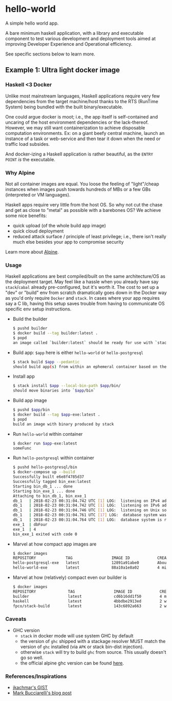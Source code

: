 # hello-world

A simple hello world app.

A bare minimum haskell application, with a library and executable component to test various development and deployment tools aimed at improving Developer Experience and Operational efficiency.

See specific sections below to learn more.

## Example 1: Ultra light docker image

### Haskell <3 Docker

Unlike most mainstream languages, Haskell applications require very few dependencies from the target machine/host thanks to the RTS (RunTime System) being bundled with the built binary/executable.

One could argue docker is moot; i.e., the app itself is self-contained and uncaring of the host environment dependencies or the lack-thereof. However, we may still want containerization to achieve disposable computation environments. Ex: on a giant beefy central machine, launch an instance of a task or web-service and then tear it down when the need or traffic load subsides.

And docker-izing a Haskell application is rather beautiful, as the `ENTRY POINT` _is_ the executable.

### Why Alpine

Not all container images are equal. You loose the feeling of "light"/cheap instances when images push towards hundreds of MBs or a few GBs (interpreted or VM languages).

Haskell apps require very little from the host OS. So why not cut the chase and get as close to "metal" as possible with a barebones OS? We achieve some nice benefits:

- quick upload (of the whole build app image)
- quick cloud deployment
- reduced attack surface / principle of least privilege; i.e., there isn't really much else besides your app to compromise security

Learn more about [Alpine](https://alpinelinux.org/about/).

### Usage

Haskell applications are best compiled/built on the same architecture/OS as the deployment target. May feel like a hassle when you already have say `stack`/`cabal` already pre-configured, but it's worth it. The cost to set up a "dev" or "build" env from scratch dramatically goes down in the Docker way as you'd only require `Docker` and `stack`. In cases where your app requires say a C lib, having this setup saves trouble from having to communicate OS specific env setup instructions.

- Build the builder
  ```bash
  $ pushd builder
  $ docker build --tag builder:latest .
  $ popd
  an image called `builder:latest` should be ready for use with `stack`
  ```

- Build app: `$app` here is either `hello-world` or `hello-postgresql`
  ```bash
  $ stack build $app --pedantic
  should build app(s) from within an ephemeral container based on the `builder:latest` image
  ```

- Install app
  ```bash
  $ stack install $app --local-bin-path $app/bin/
  should move binaries into `$app/bin`
  ```

- Build app image
  ```bash
  $ pushd $app/bin
  $ docker build --tag $app-exe:latest .
  $ popd
  build an image with binary produced by stack
  ```

- Run `hello-world` within container
  ```bash
  $ docker run $app-exe:latest
  someFunc
  ```

- Run `hello-postgresql` within container
  ```bash
  $ pushd hello-postgresql/bin
  $ docker-compose up --build
  Successfully built e6e8f4785d37
  Successfully tagged bin_exe:latest
  Starting bin_db_1 ... done
  Starting bin_exe_1 ... done
  Attaching to bin_db_1, bin_exe_1
  db_1   | 2018-02-23 00:31:04.742 UTC [1] LOG:  listening on IPv4 address "0.0.0.0", port 5432
  db_1   | 2018-02-23 00:31:04.742 UTC [1] LOG:  listening on IPv6 address "::", port 5432
  db_1   | 2018-02-23 00:31:04.746 UTC [1] LOG:  listening on Unix socket "/var/run/postgresql/.s.PGSQL.5432"
  db_1   | 2018-02-23 00:31:04.761 UTC [17] LOG:  database system was shut down at 2018-02-23 00:27:02 UTC
  db_1   | 2018-02-23 00:31:04.764 UTC [1] LOG:  database system is ready to accept connections
  exe_1  | dbFour
  exe_1  | 4
  bin_exe_1 exited with code 0
  ```

- Marvel at how compact app images are
  ```bash
  $ docker images
  REPOSITORY             TAG                 IMAGE ID            CREATED              SIZE
  hello-postgresql-exe   latest              12891a91abe0        About a minute ago   20.6MB
  hello-world-exe        latest              88a10a1e8a02        4 minutes ago        6.05MB
  ```

- Marvel at how (relatively) compact even our builder is
  ```bash
  $ docker images
  REPOSITORY              TAG                 IMAGE ID            CREATED             SIZE
  builder                 latest              cd6b16dd1f50        4 minutes ago       1.04GB
  haskell                 latest              4bbdbe2913ed        2 weeks ago         1.05GB
  fpco/stack-build        latest              143c6892a663        2 weeks ago         7.26GB
  ```

### Caveats

- GHC version
  - `stack` in docker mode will use system GHC by default
  - the version of `ghc` shipped with a stackage resolver MUST match the version of `ghc` installed (via `APK` or stack bin-dist injection).
  - otherwise `stack` will try to build `ghc` from source. This usually doesn't go so well.
  - the official alpine ghc version can be found [here](https://pkgs.alpinelinux.org/packages?name=ghc&branch=edge).

### References/Inspirations

- [jkachmar's GIST](https://gist.github.com/jkachmar/4828bfe0f585bec93878ea893c3373ee)
- [Mark Bucciarelli's blog post](http://markbucciarelli.com/posts/2017-04-05_haskell_on_alpine_linux.html)
